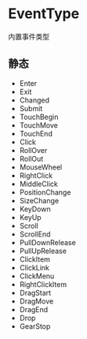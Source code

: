 # EventType

内置事件类型

## 静态
* Enter
* Exit
* Changed
* Submit
* TouchBegin
* TouchMove
* TouchEnd
* Click
* RollOver
* RollOut
* MouseWheel
* RightClick
* MiddleClick
* PositionChange
* SizeChange
* KeyDown
* KeyUp
* Scroll
* ScrollEnd
* PullDownRelease
* PullUpRelease
* ClickItem
* ClickLink
* ClickMenu
* RightClickItem
* DragStart
* DragMove
* DragEnd
* Drop
* GearStop